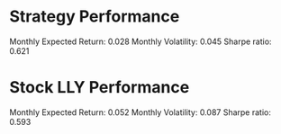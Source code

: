 # Strategy Performance
Monthly Expected Return: 0.028
Monthly Volatility: 0.045
Sharpe ratio: 0.621
# Stock LLY Performance
Monthly Expected Return: 0.052
Monthly Volatility: 0.087
Sharpe ratio: 0.593
